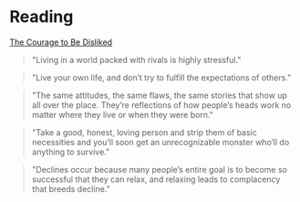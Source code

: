 # Reading

[The Courage to Be Disliked](https://thelonggame.xyz/p/the-long-game-77-digital-health-the)

> "Living in a world packed with rivals is highly stressful."

> "Live your own life, and don’t try to fulfill the expectations of others."

[]()

> "The same attitudes, the same flaws, the same stories that show up all over the place. They’re reflections of how people’s heads work no matter where they live or when they were born."

> "Take a good, honest, loving person and strip them of basic necessities and you’ll soon get an unrecognizable monster who’ll do anything to survive."

> "Declines occur because many people’s entire goal is to become so successful that they can relax, and relaxing leads to complacency that breeds decline."

